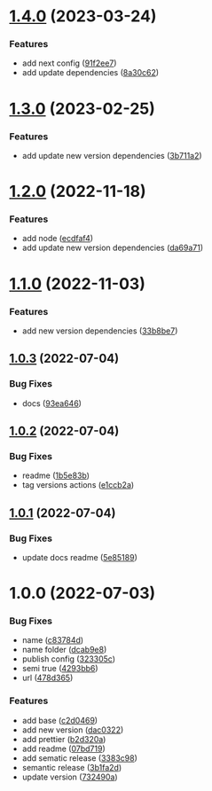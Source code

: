 # [1.4.0](https://github.com/alxUI/eslint-config-alx/compare/v1.3.0...v1.4.0) (2023-03-24)


### Features

* add next config ([91f2ee7](https://github.com/alxUI/eslint-config-alx/commit/91f2ee72e7db61eb44de919b9e6fd627a0bbfa32))
* add update dependencies ([8a30c62](https://github.com/alxUI/eslint-config-alx/commit/8a30c62ba324edc70ef9d05ea4505be3126dc263))

# [1.3.0](https://github.com/alxUI/eslint-config-alx/compare/v1.2.0...v1.3.0) (2023-02-25)


### Features

* add update new version dependencies ([3b711a2](https://github.com/alxUI/eslint-config-alx/commit/3b711a2c750b5b8ebba0fda34a34a815ee42ada6))

# [1.2.0](https://github.com/alxUI/eslint-config-alx/compare/v1.1.0...v1.2.0) (2022-11-18)


### Features

* add node ([ecdfaf4](https://github.com/alxUI/eslint-config-alx/commit/ecdfaf44c0a25c2a868d0cdd4f5bc080195a5375))
* add update new version dependencies ([da69a71](https://github.com/alxUI/eslint-config-alx/commit/da69a71646dbcf3afd04dd3b585ea7f3c65b1545))

# [1.1.0](https://github.com/alxUI/eslint-config-alx/compare/v1.0.3...v1.1.0) (2022-11-03)


### Features

* add new version dependencies ([33b8be7](https://github.com/alxUI/eslint-config-alx/commit/33b8be7d43d8121bad4eb6235916dbe25e2f898b))

## [1.0.3](https://github.com/alxUI/eslint-config-alx/compare/v1.0.2...v1.0.3) (2022-07-04)


### Bug Fixes

* docs ([93ea646](https://github.com/alxUI/eslint-config-alx/commit/93ea646a93c4f29aa21ee3e786b3e5392ea0d584))

## [1.0.2](https://github.com/alxUI/eslint-config-alx/compare/v1.0.1...v1.0.2) (2022-07-04)


### Bug Fixes

* readme ([1b5e83b](https://github.com/alxUI/eslint-config-alx/commit/1b5e83b2ef57d6e5f52f096d1e30f92b14f23553))
* tag versions actions ([e1ccb2a](https://github.com/alxUI/eslint-config-alx/commit/e1ccb2ae3e6b6f81099ba260931ae15eea7dc9d8))

## [1.0.1](https://github.com/alxUI/eslint-config-alx/compare/v1.0.0...v1.0.1) (2022-07-04)


### Bug Fixes

* update docs readme ([5e85189](https://github.com/alxUI/eslint-config-alx/commit/5e85189dceeb877b863760c382ae7c0d7bb03860))

# 1.0.0 (2022-07-03)


### Bug Fixes

* name ([c83784d](https://github.com/alxUI/eslint-config-alx/commit/c83784d8cba2dd4f2d9405dea26fcde8919fb76f))
* name folder ([dcab9e8](https://github.com/alxUI/eslint-config-alx/commit/dcab9e8fa8e08b7059e1e9c755005b138d0e2e79))
* publish config ([323305c](https://github.com/alxUI/eslint-config-alx/commit/323305cb5a702daf809a9eb1a2c7cb2d2dcf89b5))
* semi true ([4293bb6](https://github.com/alxUI/eslint-config-alx/commit/4293bb6baf01cc09f307ec276cbf39d8f6fbb6c8))
* url ([478d365](https://github.com/alxUI/eslint-config-alx/commit/478d3653130d6599c98e221a49f17717443ee550))


### Features

* add base ([c2d0469](https://github.com/alxUI/eslint-config-alx/commit/c2d04696b1672f3b310c3b8ace27da5731c8bc79))
* add new version ([dac0322](https://github.com/alxUI/eslint-config-alx/commit/dac0322776f1a200f8fee18004ed7a653ffdded7))
* add prettier ([b2d320a](https://github.com/alxUI/eslint-config-alx/commit/b2d320ab8324e0f0e804c508ffd249ad6ff3e159))
* add readme ([07bd719](https://github.com/alxUI/eslint-config-alx/commit/07bd71945cc6155f7730ff4f66dae3b40eb37f23))
* add sematic release ([3383c98](https://github.com/alxUI/eslint-config-alx/commit/3383c980d7e7dde50d7b044df2831fa3d7068fb9))
* semantic release ([3b1fa2d](https://github.com/alxUI/eslint-config-alx/commit/3b1fa2d24f3a44e3c92d8dfca0859788d10d8760))
* update version ([732490a](https://github.com/alxUI/eslint-config-alx/commit/732490afc306e5cf4d4802ccf0411dfd4a2922db))
